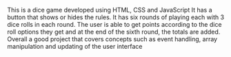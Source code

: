 This is a dice game developed using HTML, CSS and JavaScript
It has a button that shows or hides the rules.
It has six rounds of playing each with 3 dice rolls in each round.
The user is able to get points according to the dice roll options they get and at the end of the sixth round, the totals are added.
Overall a good project that covers concepts such as event handling, array manipulation and updating of the user interface
